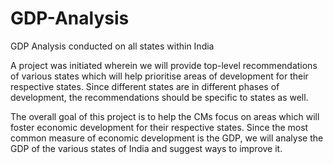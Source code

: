 # GDP-Analysis
GDP Analysis conducted on all states within India

A project was initiated wherein we will provide top-level recommendations of various states which will help prioritise 
areas of development for their respective states. Since different states are in different phases of development,
the recommendations should be specific to states as well.

The overall goal of this project is to help the CMs focus on areas which will foster economic development for their respective states. 
Since the most common measure of economic development is the GDP, we will analyse the GDP of the various states of India and 
suggest ways to improve it.
